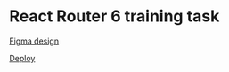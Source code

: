# React Router 6 training task

[Figma design](https://www.figma.com/design/pIzvk1QVESXIdlnySIvvD6/%23VanLife-(Copy)?node-id=0-1&t=MzWwFni3HJyt0UwV-0)

[Deploy](https://funny-tapioca-0a7d79.netlify.app/)

